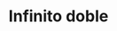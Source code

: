 ---
title: Infinito doble
date: 
draft: false

# descripcion
description : Aro de plata pasante

materials: Plata 925

color: Plateado

dimensions: 0,6cm x 1,1cm

code: 01-20-0433

type: "Aros"

categories: []

price: $1.870,00

price_eftvo: $1.590,00

# Images
# first image will be shown in the product page
images:
  # - image: "images/path_to_image"
  # La ubicacion de las imagenes es imagenes/Aros/Aros.Solo Plata/01-20-0433-infinito-doble
  - image: "./images/aros/solo_plata/01-20-0433-infinito-doble_a.JPG"
  - image: "./images/aros/solo_plata/01-20-0433-infinito-doble_b.JPG"
---